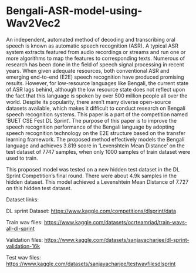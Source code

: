 # Bengali-ASR-model-using-Wav2Vec2
An independent, automated method of decoding
and transcribing oral speech is known as automatic speech
recognition (ASR). A typical ASR system extracts featured from
audio recordings or streams and run one or more algorithms to
map the features to corresponding texts. Numerous of research
has been done in the field of speech signal processing in
recent years. When given adequate resources, both conventional
ASR and emerging end-to-end (E2E) speech recognition have
produced promising results. However, for low-resource languages
like Bengali, the current state of ASR lags behind, although
the low resource state does not reflect upon the fact that this
language is spoken by over 500 million people all over the world.
Despite its popularity, there aren’t many diverse open-source
datasets available, which makes it difficult to conduct research
on Bengali speech recognition systems. This paper is a part of the
competition named ‘BUET CSE Fest DL Sprint’. The purpose of
this paper is to improve the speech recognition performance of
the Bengali language by adopting speech recognition technology
on the E2E structure based on the transfer learning framework.
The proposed method effectively models the Bengali language
and achieves 3.819 score in ‘Levenshtein Mean Distance’ on the
test dataset of 7747 samples, when only 1000 samples of train
dataset were used to train.

This proposed model was tested on a new hidden test
dataset in the DL Sprint Competition’s final round. There were
about 4.9k samples in the hidden dataset. This model achieved
a Levenshtein Mean Distance of 7.727 on this hidden test
dataset.

Dataset links:

DL sprint Dataset: https://www.kaggle.com/competitions/dlsprint/data

Train wav files: https://www.kaggle.com/datasets/ocrteamriad/train-wavs-all-dl-sprint

Validation files: https://www.kaggle.com/datasets/sanjayacharjee/dl-sprint-validation-16k

Test wav files: https://www.kaggle.com/datasets/sanjayacharjee/testwavfilesdlsprint
